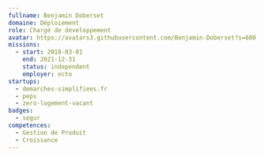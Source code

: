 ```yaml
---
fullname: Benjamin Doberset
domaine: Déploiement
role: Chargé de développement
avatar: https://avatars3.githubusercontent.com/Benjamin-Doberset?s=600
missions:
  - start: 2018-03-01
    end: 2021-12-31
    status: independent
    employer: octo
startups:
  - demarches-simplifiees.fr
  - peps
  - zero-logement-vacant
badges:
  - segur
competences:
  - Gestion de Produit
  - Croissance
---
```


